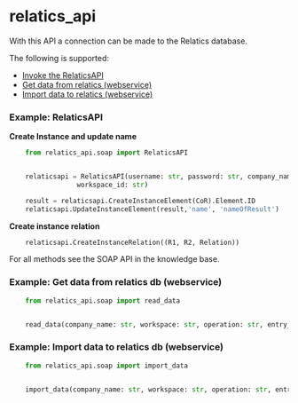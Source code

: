 # relatics_api

With this API a connection can be made to the Relatics database.

The following is supported:

   * [Invoke the RelaticsAPI](#example-relaticsapi)
   * [Get data from relatics (webservice)](#example-get-data-from-relatics-db-webservice)
   * [Import data to relatics (webservice)](#example-import-data-to-relatics-db-webservice)

### Example: RelaticsAPI ###

<b>Create Instance and update name</b>

```python
    from relatics_api.soap import RelaticsAPI


    relaticsapi = RelaticsAPI(username: str, password: str, company_name: str, environment_id: str,
                 workspace_id: str)

    result = relaticsapi.CreateInstanceElement(CoR).Element.ID
    relaticsapi.UpdateInstanceElement(result,'name', 'nameOfResult')
```

<b>Create instance relation</b>
```python
    relaticsapi.CreateInstanceRelation((R1, R2, Relation))
```

For all methods see the SOAP API in the knowledge base.

### Example: Get data from relatics db (webservice)

```python
    from relatics_api.soap import read_data


    read_data(company_name: str, workspace: str, operation: str, entry_code: str, retxml: bool = True)


```

### Example: Import data to relatics db (webservice)

```python
    from relatics_api.soap import import_data


    import_data(company_name: str, workspace: str, operation: str, entry_code: str, data)


```
